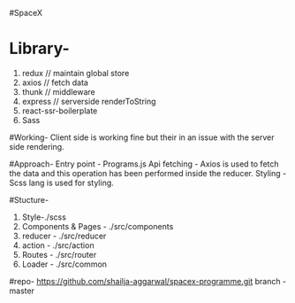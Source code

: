 
#SpaceX

# Library-
1. redux // maintain global store
2. axios // fetch data
3. thunk // middleware
4. express // serverside renderToString
5. react-ssr-boilerplate
6. Sass

#Working-
Client side is working fine but their in an issue with the server side rendering.

#Approach-
Entry point - Programs.js
Api fetching - Axios is used to fetch the data and this operation has been performed inside the reducer.
Styling - Scss lang is used for styling.

#Stucture-

1. Style-./scss
2. Components & Pages - ./src/components
3. reducer - ./src/reducer
4. action - ./src/action
5. Routes - ./src/router
6. Loader - ./src/common


#repo-
https://github.com/shailja-aggarwal/spacex-programme.git
branch - master
